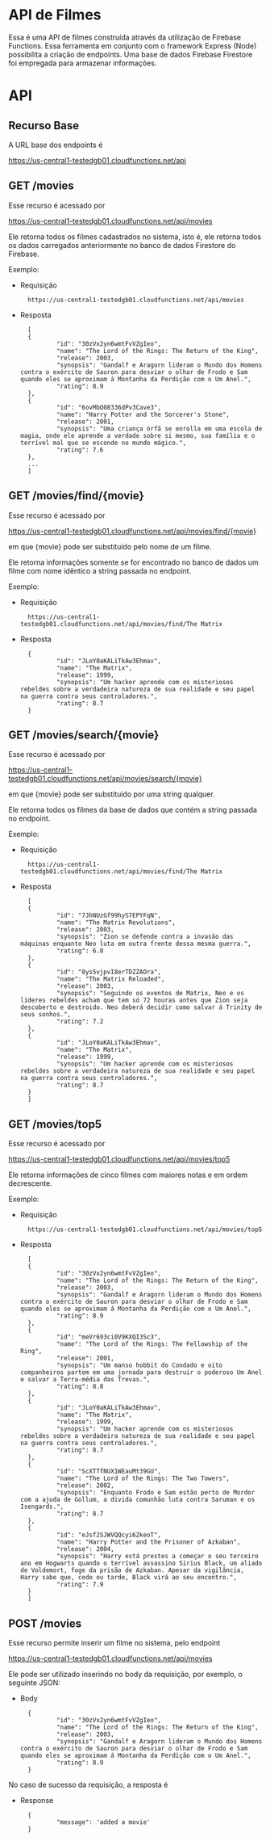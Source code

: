 
# API de Filmes

Essa é uma API de filmes construída através da utilização de Firebase Functions.
Essa ferramenta em conjunto com o framework Express (Node) possibilita a criação de endpoints. 
Uma base de dados Firebase Firestore foi empregada para armazenar informações.

# API

## Recurso Base

A URL base dos endpoints é

https://us-central1-testedgb01.cloudfunctions.net/api

## GET /movies

Esse recurso é acessado por

https://us-central1-testedgb01.cloudfunctions.net/api/movies

Ele retorna todos os filmes cadastrados no sistema, isto é, ele retorna 
todos os dados carregados anteriormente no banco de dados Firestore do Firebase.

Exemplo:

+ Requisição
        
        https://us-central1-testedgb01.cloudfunctions.net/api/movies


+ Resposta

        [
        {
                "id": "30zVx2yn6wmtFvVZgIeo",
                "name": "The Lord of the Rings: The Return of the King",
                "release": 2003,
                "synopsis": "Gandalf e Aragorn lideram o Mundo dos Homens contra o exército de Sauron para desviar o olhar de Frodo e Sam quando eles se aproximam á Montanha da Perdição com o Um Anel.",
                "rating": 8.9
        },
        {
                "id": "6ovMbO08336dPv3Cave3",
                "name": "Harry Potter and the Sorcerer's Stone",
                "release": 2001,
                "synopsis": "Uma criança órfã se enrolla em uma escola de magia, onde ele aprende a verdade sobre si mesmo, sua família e o terrível mal que se esconde no mundo mágico.",
                "rating": 7.6
        },
        ...
        ]

## GET /movies/find/{movie}

Esse recurso é acessado por

https://us-central1-testedgb01.cloudfunctions.net/api/movies/find/{movie}

em que {movie} pode ser substituído pelo nome de um filme. 

Ele retorna informações somente se for encontrado no banco de dados um filme com nome idêntico a string passada no endpoint.

Exemplo:

+ Requisição

        https://us-central1-testedgb01.cloudfunctions.net/api/movies/find/The Matrix
        

+ Resposta

        {
                "id": "JLoY0aKALiTkAw3Ehmav",
                "name": "The Matrix",
                "release": 1999,
                "synopsis": "Um hacker aprende com os misteriosos rebeldes sobre a verdadeira natureza de sua realidade e seu papel na guerra contra seus controladores.",
                "rating": 8.7
        }
        
## GET /movies/search/{movie}

Esse recurso é acessado por

https://us-central1-testedgb01.cloudfunctions.net/api/movies/search/{movie}

em que {movie} pode ser substituido por uma string qualquer.

Ele retorna todos os filmes da base de dados que contém a string passada no endpoint.

Exemplo:

+ Requisição
        
        https://us-central1-testedgb01.cloudfunctions.net/api/movies/find/The Matrix


+ Resposta

        [
        {
                "id": "7JhNUzGf99hyS7EPYFqN",
                "name": "The Matrix Revolutions",
                "release": 2003,
                "synopsis": "Zion se defende contra a invasão das máquinas enquanto Neo luta em outra frente dessa mesma guerra.",
                "rating": 6.8
        },
        {
                "id": "8ys5vjpvI8erTDZZAOra",
                "name": "The Matrix Reloaded",
                "release": 2003,
                "synopsis": "Seguindo os eventos de Matrix, Neo e os líderes rebeldes acham que tem só 72 houras antes que Zion seja descoberto e destroido. Neo deberá decidir como salvar á Trinity de seus sonhos.",
                "rating": 7.2
        },
        {
                "id": "JLoY0aKALiTkAw3Ehmav",
                "name": "The Matrix",
                "release": 1999,
                "synopsis": "Um hacker aprende com os misteriosos rebeldes sobre a verdadeira natureza de sua realidade e seu papel na guerra contra seus controladores.",
                "rating": 8.7
        }
        ]

## GET /movies/top5

Esse recurso é acessado por

https://us-central1-testedgb01.cloudfunctions.net/api/movies/top5

Ele retorna informações de cinco filmes com maiores notas e em ordem decrescente.

Exemplo:

+ Requisição
        
        https://us-central1-testedgb01.cloudfunctions.net/api/movies/top5
        

+ Resposta

        [
        {
                "id": "30zVx2yn6wmtFvVZgIeo",
                "name": "The Lord of the Rings: The Return of the King",
                "release": 2003,
                "synopsis": "Gandalf e Aragorn lideram o Mundo dos Homens contra o exército de Sauron para desviar o olhar de Frodo e Sam quando eles se aproximam á Montanha da Perdição com o Um Anel.",
                "rating": 8.9
        },
        {
                "id": "meVr693ci0V9KXQI3Sc3",
                "name": "The Lord of the Rings: The Fellowship of the Ring",
                "release": 2001,
                "synopsis": "Um manso hobbit do Condado e oito companheiros partem em uma jornada para destruir o poderoso Um Anel e salvar a Terra-média das Trevas.",
                "rating": 8.8
        },
        {
                "id": "JLoY0aKALiTkAw3Ehmav",
                "name": "The Matrix",
                "release": 1999,
                "synopsis": "Um hacker aprende com os misteriosos rebeldes sobre a verdadeira natureza de sua realidade e seu papel na guerra contra seus controladores.",
                "rating": 8.7
        },
        {
                "id": "ScXTTfNUX1WEauMt39GU",
                "name": "The Lord of the Rings: The Two Towers",
                "release": 2002,
                "synopsis": "Enquanto Frodo e Sam estão perto de Mordor com a ajuda de Gollum, a divida comunhão luta contra Saruman e os Isengards.",
                "rating": 8.7
        },
        {
                "id": "eJsf2SJWVQQcyi62keoT",
                "name": "Harry Potter and the Prisoner of Azkaban",
                "release": 2004,
                "synopsis": "Harry está prestes a começar o seu terceiro ano em Hogwarts quando o terrível assassino Sirius Black, um aliado de Voldemort, foge da prisão de Azkaban. Apesar da vigilância, Harry sabe que, cedo ou tarde, Black virá ao seu encontro.",
                "rating": 7.9
        }
        ]


## POST /movies

Esse recurso permite inserir um filme no sistema, pelo endpoint

https://us-central1-testedgb01.cloudfunctions.net/api/movies

Ele pode ser utilizado inserindo no body da requisição, por exemplo, o seguinte JSON:

+ Body
        
        {
                "id": "30zVx2yn6wmtFvVZgIeo",
                "name": "The Lord of the Rings: The Return of the King",
                "release": 2003,
                "synopsis": "Gandalf e Aragorn lideram o Mundo dos Homens contra o exército de Sauron para desviar o olhar de Frodo e Sam quando eles se aproximam á Montanha da Perdição com o Um Anel.",
                "rating": 8.9
        }
        
 No caso de sucesso da requisição, a resposta é
 
+ Response
        
        {
                "message": 'added a movie'
        }
